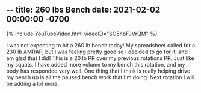 --
title: 260 lbs Bench
date: 2021-02-02 00:00:00 -0700
---

{% include YouTubeVideo.html videoID="SO5hbFJVrQM" %}

I was not expecting to hit a 260 lb bench today! My spreadsheet called for a 230 lb AMRAP, but I was feeling pretty good so I decided to go for it, and I am glad that I did! This is a 20 lb PR over my previous rotations PR. Just like my squats, I have added more volume to my bench this rotation, and my body has responded very well. One thing that I think is really helping drive my bench up is all the paused bench work that I'm doing. Next rotation I will be adding a lot more.
